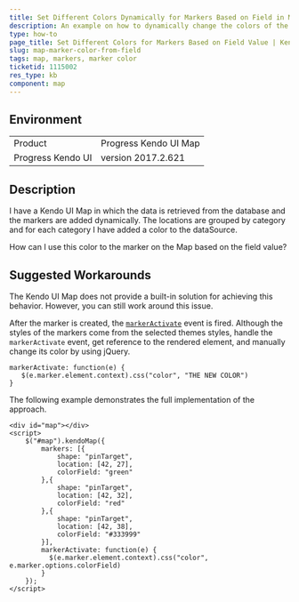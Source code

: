 ```yaml
---
title: Set Different Colors Dynamically for Markers Based on Field in Map
description: An example on how to dynamically change the colors of the markers based on the field value of the Kendo UI Map.
type: how-to
page_title: Set Different Colors for Markers Based on Field Value | Kendo UI Map for jQuery
slug: map-marker-color-from-field
tags: map, markers, marker color
ticketid: 1115002
res_type: kb
component: map
---
```


## Environment

<table>
 <tr>
  <td>Product</td>
  <td>Progress Kendo UI Map</td>
 </tr>
 <tr>
  <td>Progress Kendo UI</td>  
  <td>version 2017.2.621</td>
 </tr>
</table>

## Description

I have a Kendo UI Map in which the data is retrieved from the database and the markers are added dynamically. The locations are grouped by category and for each category I have added a color to the dataSource.

How can I use this color to the marker on the Map based on the field value?

## Suggested Workarounds

The Kendo UI Map does not provide a built-in solution for achieving this behavior. However, you can still work around this issue.

After the marker is created, the [`markerActivate`](http://docs.telerik.com/kendo-ui/api/javascript/dataviz/ui/map/events/markeractivate) event is fired. Although the styles of the markers come from the selected themes styles, handle the `markerActivate` event, get reference to the rendered element, and manually change its color by using jQuery.

```
markerActivate: function(e) {
   $(e.marker.element.context).css("color", "THE NEW COLOR")
}
```

The following example demonstrates the full implementation of the approach.

```dojo
<div id="map"></div>
<script>
    $("#map").kendoMap({
        markers: [{
            shape: "pinTarget",
            location: [42, 27],
            colorField: "green"
        },{
            shape: "pinTarget",
            location: [42, 32],
            colorField: "red"
        },{
            shape: "pinTarget",
            location: [42, 38],
            colorField: "#333999"
        }],
        markerActivate: function(e) {
          $(e.marker.element.context).css("color", e.marker.options.colorField)
        }
    });
</script>
```
